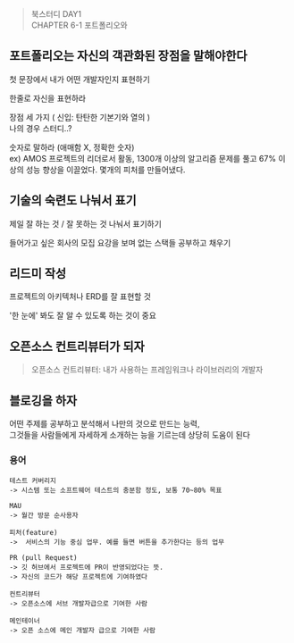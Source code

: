 > 북스터디 DAY1 </br>
> CHAPTER 6-1 포트폴리오와

## 포트폴리오는 자신의 객관화된 장점을 말해야한다

첫 문장에서 내가 어떤 개발자인지 표현하기

한줄로 자신을 표현하라

장점 세 가지 ( 신입: 탄탄한 기본기와 열의 ) </br>
나의 경우 스터디..?

숫자로 말하라 (애매함 X, 정확한 숫자) </br>
ex) AMOS 프로젝트의 리더로서 활동, 1300개 이상의 알고리즘 문제를 풀고 67% 이상의 성능 향상을 이끌었다. 몇개의 피처를 만들어냈다.

## 기술의 숙련도 나눠서 표기

제일 잘 하는 것 / 잘 못하는 것 나눠서 표기하기

들어가고 싶은 회사의 모집 요강을 보며 없는 스택들 공부하고 채우기

## 리드미 작성

프로젝트의 아키텍처나 ERD를 잘 표현할 것

'한 눈에' 봐도 잘 알 수 있도록 하는 것이 중요

## 오픈소스 컨트리뷰터가 되자

> 오픈소스 컨트리뷰터: 내가 사용하는 프레임워크나 라이브러리의 개발자

## 블로깅을 하자

어떤 주제를 공부하고 분석해서 나만의 것으로 만드는 능력, </br>
그것들을 사람들에게 자세하게 소개하는 능을 기르는데 상당히 도움이 된다

### 용어

```
테스트 커버리지
-> 시스템 또는 소프트웨어 테스트의 충분함 정도, 보통 70~80% 목표

MAU
-> 월간 방문 순사용자

피처(feature)
->  서비스의 기능 중심 업무. 예를 들면 버튼을 추가한다는 등의 업무

PR (pull Request)
-> 깃 허브에서 프로젝트에 PR이 반영되었다는 뜻.
-> 자신의 코드가 해당 프로젝트에 기여하였다

컨트리뷰터
-> 오픈소스에 서브 개발자급으로 기여한 사람

메인테이너
-> 오픈 소스에 메인 개발자 급으로 기여한 사람
```
